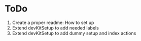 # ToDo

1. Create a proper readme: How to set up
1. Extend devKitSetup to add needed labels
1. Extend devKitSetup to add dummy setup and index actions
